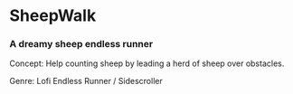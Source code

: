 # SheepWalk

### A dreamy sheep endless runner

Concept: Help counting sheep by leading a herd of sheep over obstacles.

Genre: Lofi Endless Runner / Sidescroller
